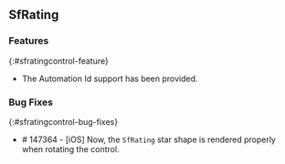 ## SfRating

### Features
{:#sfratingcontrol-feature}

* The Automation Id support has been provided.

### Bug Fixes
{:#sfratingcontrol-bug-fixes}

* \# 147364 - [iOS] Now, the `SfRating` star shape is rendered properly when rotating the control.

